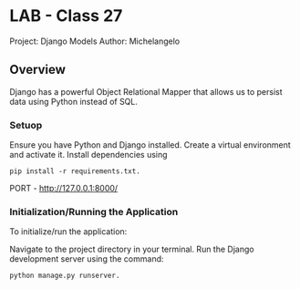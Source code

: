 # LAB - Class 27
Project: Django Models
Author: Michelangelo

## Overview
Django has a powerful Object Relational Mapper that allows us to persist data using Python instead of SQL.

### Setuop
Ensure you have Python and Django installed.
Create a virtual environment and activate it.
Install dependencies using 

```gitbash
pip install -r requirements.txt.
```

PORT - http://127.0.0.1:8000/


### Initialization/Running the Application
To initialize/run the application:

Navigate to the project directory in your terminal.
Run the Django development server using the command: 

```gitbash
python manage.py runserver.
```




